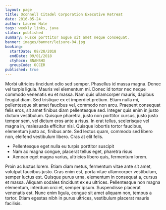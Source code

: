 ```yaml
---
layout: page
title: Oconnell Citadel Corporation Executive Retreat
date: 2016-05-24
author: Lauren Hale
tags: weekly links, java
status: published
summary: Fusce porttitor augue sit amet neque consequat.
banner: images/banner/leisure-04.jpg
booking:
  startDate: 08/28/2018
  endDate: 09/01/2018
  ctyhocn: BNAHSHX
  groupCode: OCCER
published: true
---
```

Morbi ultricies tincidunt odio sed semper. Phasellus id massa magna. Donec vel turpis ligula. Mauris vel elementum mi. Donec id tortor nec neque commodo venenatis eu et massa. Nam quis ullamcorper mauris, dapibus feugiat diam. Sed tristique ex et imperdiet pretium. Etiam nulla mi, pellentesque sit amet faucibus vel, commodo non arcu. Praesent consequat felis eros, sit amet finibus diam pellentesque sed. Integer quis enim in justo dictum vestibulum. Quisque pharetra, justo non porttitor cursus, justo justo tempor sem, vel dictum eros ante a risus. In erat tellus, scelerisque vel magna in, malesuada efficitur nisi. Quisque lobortis tortor faucibus, elementum justo ac, finibus ante. Sed lectus quam, commodo sed libero non, eleifend vestibulum libero. Cras at elit felis.

* Pellentesque eget nulla eu turpis porttitor suscipit
* Nam ac magna congue, placerat tellus eget, pharetra risus
* Aenean eget magna varius, ultricies libero quis, fermentum lorem.

Proin ac luctus lorem. Etiam diam metus, fermentum vitae ante sit amet, volutpat faucibus justo. Cras enim est, porta vitae ullamcorper vestibulum, semper luctus est. Quisque purus urna, elementum in consequat a, cursus et massa. Aliquam sodales tincidunt ex eu ultrices. Pellentesque non magna elementum, interdum orci et, semper ipsum. Suspendisse placerat venenatis est. Nunc enim ligula, congue sit amet aliquam non, tempus a tortor. Etiam egestas nibh in purus ultrices, vestibulum placerat mauris facilisis.
